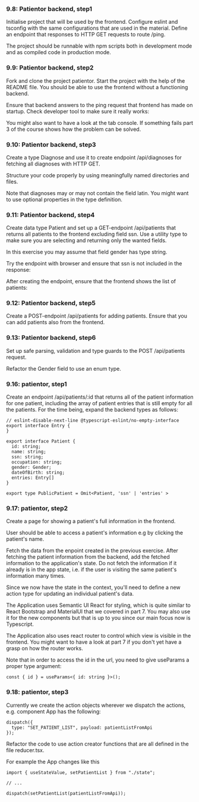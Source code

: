 ### 9.8: Patientor backend, step1

Initialise project that will be used by the frontend. Configure eslint and tsconfig with the same configurations that are used in the material. Define an endpoint that responses to HTTP GET requests to route /ping.

The project should be runnable with npm scripts both in development mode and as compiled code in production mode.

### 9.9: Patientor backend, step2

Fork and clone the project patientor. Start the project with the help of the README file. You should be able to use the frontend without a functioning backend.

Ensure that backend answers to the ping request that frontend has made on startup. Check developer tool to make sure it really works:

You might also want to have a look at the tab console. If something fails part 3 of the course shows how the problem can be solved.

### 9.10: Patientor backend, step3

Create a type Diagnose and use it to create endpoint /api/diagnoses for fetching all diagnoses with HTTP GET.

Structure your code properly by using meaningfully named directories and files.

Note that diagnoses may or may not contain the field latin. You might want to use optional properties in the type definition.

### 9.11: Patientor backend, step4

Create data type Patient and set up a GET-endpoint /api/patients that returns all patients to the frontend excluding field ssn. Use a utility type to make sure you are selecting and returning only the wanted fields.

In this exercise you may assume that field gender has type string.

Try the endpoint with browser and ensure that ssn is not included in the response:

After creating the endpoint, ensure that the frontend shows the list of patients:

### 9.12: Patientor backend, step5

Create a POST-endpoint /api/patients for adding patients. Ensure that you can add patients also from the frontend.

### 9.13: Patientor backend, step6

Set up safe parsing, validation and type guards to the POST /api/patients request.

Refactor the Gender field to use an enum type.

### 9.16: patientor, step1

Create an endpoint /api/patients/:id that returns all of the patient information for one patient, including the array of patient entries that is still empty for all the patients. For the time being, expand the backend types as follows:

```
// eslint-disable-next-line @typescript-eslint/no-empty-interface
export interface Entry {
}

export interface Patient {
  id: string;
  name: string;
  ssn: string;
  occupation: string;
  gender: Gender;
  dateOfBirth: string;
  entries: Entry[]
}

export type PublicPatient = Omit<Patient, 'ssn' | 'entries' >
```

### 9.17: patientor, step2

Create a page for showing a patient's full information in the frontend.

User should be able to access a patient's information e.g by clicking the patient's name.

Fetch the data from the enpoint created in the previous exercise. After fetching the patient information from the backend, add the fetched information to the application's state. Do not fetch the information if it already is in the app state, i.e. if the user is visiting the same patient's information many times.

Since we now have the state in the context, you'll need to define a new action type for updating an individual patient's data.

The Application uses Semantic UI React for styling, which is quite similar to React Bootstrap and MaterialUI that we covered in part 7. You may also use it for the new components but that is up to you since our main focus now is Typescript.

The Application also uses react router to control which view is visible in the frontend. You might want to have a look at part 7 if you don't yet have a grasp on how the router works.

Note that in order to access the id in the url, you need to give useParams a proper type argument:

```
const { id } = useParams<{ id: string }>();
```

### 9.18: patientor, step3

Currently we create the action objects wherever we dispatch the actions, e.g. component App has the following:

```
dispatch({
  type: "SET_PATIENT_LIST", payload: patientListFromApi
});
```

Refactor the code to use action creator functions that are all defined in the file reducer.tsx.

For example the App changes like this

```
import { useStateValue, setPatientList } from "./state";

// ...

dispatch(setPatientList(patientListFromApi));
```
